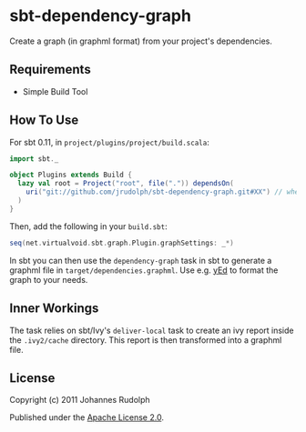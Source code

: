 sbt-dependency-graph
====================

Create a graph (in graphml format) from your project's dependencies.

Requirements
------------

* Simple Build Tool

How To Use
----------

For sbt 0.11, in `project/plugins/project/build.scala`:

```scala
import sbt._

object Plugins extends Build {
  lazy val root = Project("root", file(".")) dependsOn(
    uri("git://github.com/jrudolph/sbt-dependency-graph.git#XX") // where XX is tag/branch
  )
}
```

Then, add the following in your `build.sbt`:

```scala
seq(net.virtualvoid.sbt.graph.Plugin.graphSettings: _*)
```

In sbt you can then use the `dependency-graph` task in sbt to generate a graphml file
in `target/dependencies.graphml`. Use e.g. [yEd](http://www.yworks.com/en/products_yed_about.html)
to format the graph to your needs.


Inner Workings
--------------

The task relies on sbt/Ivy's `deliver-local` task to create an ivy report inside the `.ivy2/cache`
directory. This report is then transformed into a graphml file.

License
-------

Copyright (c) 2011 Johannes Rudolph

Published under the [Apache License 2.0](http://en.wikipedia.org/wiki/Apache_license).